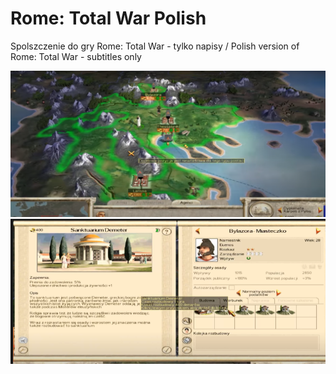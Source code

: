 # Rome: Total War Polish

Spolszczenie do gry Rome: Total War - tylko napisy / Polish version of Rome: Total War - subtitles only

![alt text](https://github.com/esejek/totalwar-rome-polish/blob/main/screenshots/screenshot1.PNG "Logo Title Text 1")
![alt text](https://github.com/esejek/totalwar-rome-polish/blob/main/screenshots/screenshot2.PNG "Logo Title Text 2")
